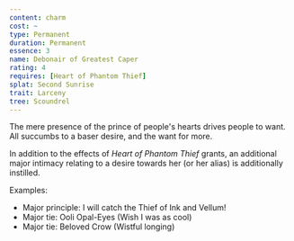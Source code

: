 ```yaml
---
content: charm
cost: ~
type: Permanent
duration: Permanent
essence: 3
name: Debonair of Greatest Caper
rating: 4
requires: [Heart of Phantom Thief]
splat: Second Sunrise
trait: Larceny
tree: Scoundrel
---
```


The mere presence of the prince of people's hearts drives people to want. All succumbs to a baser desire, and the want for more.

In addition to the effects of _Heart of Phantom Thief_ grants, an additional major intimacy relating to a desire towards her (or her alias) is additionally instilled.

Examples:

* Major principle: I will catch the Thief of Ink and Vellum!
* Major tie: Ooli Opal-Eyes (Wish I was as cool)
* Major tie: Beloved Crow (Wistful longing)
